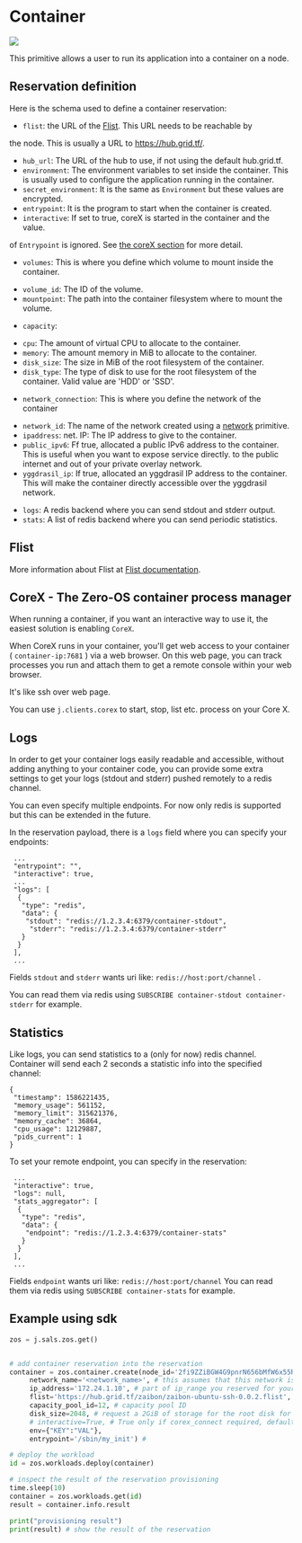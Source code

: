 # Container

![](./img/containers_real.png)

This primitive allows a user to run its application into a container on a node.

## Reservation definition

Here is the schema used to define a container reservation:

* `flist`: the URL of the [Flist](#Flist). This URL needs to be reachable by

the node. This is usually a URL to https://hub.grid.tf/.

* `hub_url`: The URL of the hub to use, if not using the default hub.grid.tf.
* `environment`: The environment variables to set inside the container. This is usually used to configure the application running in the container.
* `secret_environment`: It is the same as `Environment` but these values are encrypted.
* `entrypoint`: It is the program to start when the container is created.
* `interactive`: If set to true, coreX is started in the container and the value.

of `Entrypoint` is ignored. See [the coreX section](corex---the-0-os-container-process-manager)
for more detail.

* `volumes`: This is where you define which volume to mount inside the container.
 - `volume_id`: The ID of the volume.
 - `mountpoint`: The path into the container filesystem where to mount the volume.

* `capacity`:

 - `cpu`: The amount of virtual CPU to allocate to the container.
 - `memory`: The amount memory in MiB to allocate to the container.
 - `disk_size`: The size in MiB of the root filesystem of the container.
 - `disk_type`: The type of disk to use for the root filesystem of the container.
 Valid value are 'HDD' or 'SSD'.

* `network_connection`: This is where you define the network of the container

 - `network_id`: The name of the network created using a [network](network.md)
 primitive.
 - `ipaddress`: net. IP: The IP address to give to the container.
 - `public_ipv6`: Ff true, allocated a public IPv6 address to the container. This is useful when you want to expose service directly.
 to the public internet and out of your private overlay network.
 - `yggdrasil_ip`: If true, allocated an yggdrasil IP address to the container. This will make the container directly accessible over the yggdrasil network.

* `logs`: A redis backend where you can send stdout and stderr output.
* `stats`: A list of redis backend where you can send periodic statistics.

## Flist

More information about Flist at [Flist documentation](architecture_flist.md).

## CoreX - The Zero-OS container process manager

When running a container, if you want an interactive way to use it, the easiest solution is enabling `CoreX`.

When CoreX runs in your container, you'll get web access to your container ( `container-ip:7681` ) via a web browser.
On this web page, you can track processes you run and attach them to get a remote console within your web browser.

It's like ssh over web page.

You can use `j.clients.corex` to start, stop, list etc. process on your Core X.

## Logs

In order to get your container logs easily readable and accessible, without adding anything to your container code, you can
provide some extra settings to get your logs (stdout and stderr) pushed remotely to a redis channel.

You can even specify multiple endpoints. For now only redis is supported but this can be extended in the future.

In the reservation payload, there is a `logs` field where you can specify your endpoints:

```
 ...
 "entrypoint": "",
 "interactive": true,
 ...
 "logs": [
  {
   "type": "redis",
   "data": {
    "stdout": "redis://1.2.3.4:6379/container-stdout",
     "stderr": "redis://1.2.3.4:6379/container-stderr"
   }
  }
 ],
 ...
```

Fields `stdout` and `stderr` wants uri like: `redis://host:port/channel` .

You can read them via redis using `SUBSCRIBE container-stdout container-stderr` for example.

## Statistics

Like logs, you can send statistics to a (only for now) redis channel. Container will send each 2 seconds a statistic info into
the specified channel:

```
{
 "timestamp": 1586221435,
 "memory_usage": 561152,
 "memory_limit": 315621376,
 "memory_cache": 36864,
 "cpu_usage": 12129887,
 "pids_current": 1
}
```

To set your remote endpoint, you can specify in the reservation:

```
 ...
 "interactive": true,
 "logs": null,
 "stats_aggregator": [
  {
   "type": "redis",
   "data": {
    "endpoint": "redis://1.2.3.4:6379/container-stats"
   }
  }
 ],
 ...
```

Fields `endpoint` wants uri like: `redis://host:port/channel`
You can read them via redis using `SUBSCRIBE container-stats` for example.

## Example using sdk

``` python
zos = j.sals.zos.get()


# add container reservation into the reservation
container = zos.container.create(node_id='2fi9ZZiBGW4G9pnrN656bMfW6x55RSoHDeMrd9pgSA8T', # one of the node_id s that is part of the network
     network_name='<network_name>', # this assumes that this network is already provisioned on the node
     ip_address='172.24.1.10', # part of ip_range you reserved for your network xxx.xxx.1.10
     flist='https://hub.grid.tf/zaibon/zaibon-ubuntu-ssh-0.0.2.flist', # Flist of the container you want to install,
     capacity_pool_id=12, # capacity pool ID
     disk_size=2048, # request a 2GiB of storage for the root disk for the container
     # interactive=True, # True only if corex_connect required, default false
     env={"KEY":"VAL"},
     entrypoint='/sbin/my_init') #

# deploy the workload
id = zos.workloads.deploy(container)

# inspect the result of the reservation provisioning
time.sleep(10)
container = zos.workloads.get(id)
result = container.info.result

print("provisioning result")
print(result) # show the result of the reservation
```
